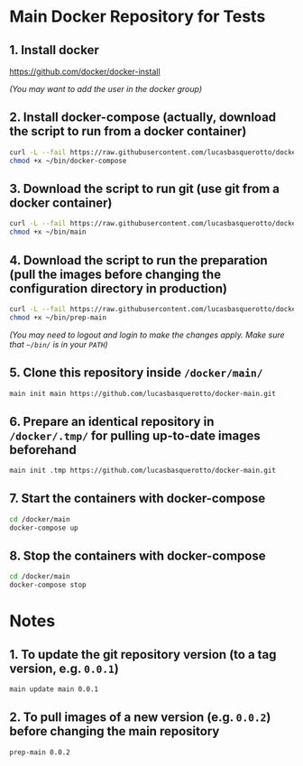 # Main Docker Repository for Tests

## 1. Install docker

https://github.com/docker/docker-install

_(You may want to add the user in the docker group)_

## 2. Install docker-compose (actually, download the script to run from a docker container)

```bash
curl -L --fail https://raw.githubusercontent.com/lucasbasquerotto/docker-scripts/master/docker-compose.sh -o ~/bin/docker-compose
chmod +x ~/bin/docker-compose
```

## 3. Download the script to run git (use git from a docker container)

```bash
curl -L --fail https://raw.githubusercontent.com/lucasbasquerotto/docker-scripts/master/main.sh -o ~/bin/main
chmod +x ~/bin/main
```

## 4. Download the script to run the preparation (pull the images before changing the configuration directory in production)

```bash
curl -L --fail https://raw.githubusercontent.com/lucasbasquerotto/docker-scripts/master/prep-main.sh -o ~/bin/prep-main
chmod +x ~/bin/prep-main
```

_(You may need to logout and login to make the changes apply. Make sure that `~/bin/` is in your `PATH`)_

## 5. Clone this repository inside `/docker/main/`

```bash
main init main https://github.com/lucasbasquerotto/docker-main.git
```

## 6. Prepare an identical repository in `/docker/.tmp/` for pulling up-to-date images beforehand

```bash
main init .tmp https://github.com/lucasbasquerotto/docker-main.git
```

## 7. Start the containers with docker-compose

```bash
cd /docker/main
docker-compose up
```

## 8. Stop the containers with docker-compose

```bash
cd /docker/main
docker-compose stop
```

# Notes

## 1. To update the git repository version (to a tag version, e.g. `0.0.1`)

```bash
main update main 0.0.1
```

## 2. To pull images of a new version (e.g. `0.0.2`) before changing the main repository

```bash
prep-main 0.0.2
```
